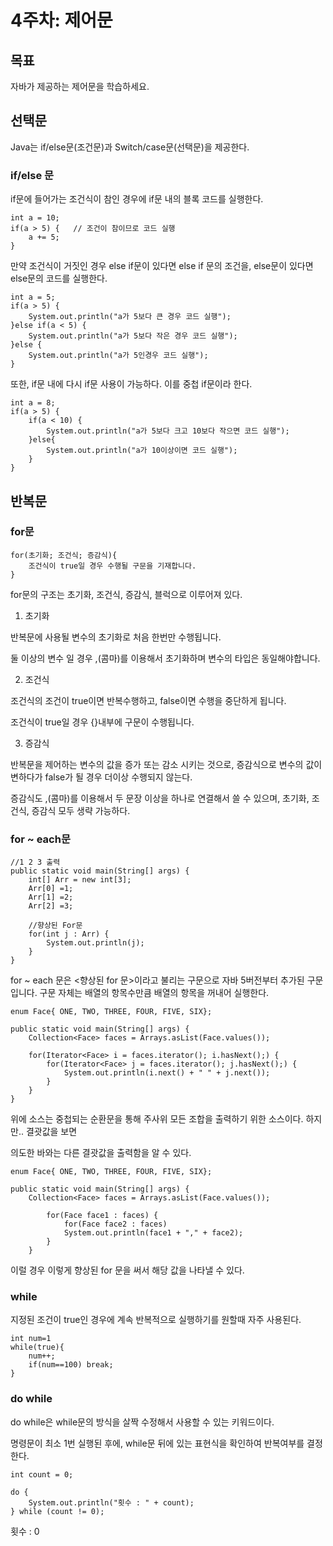 # 4주차: 제어문

## 목표

자바가 제공하는 제어문을 학습하세요.

## 선택문

Java는 if/else문(조건문)과 Switch/case문(선택문)을 제공한다.

### if/else 문

if문에 들어가는 조건식이 참인 경우에 if문 내의 블록 코드를 실행한다.

```
int a = 10;
if(a > 5) {   // 조건이 참이므로 코드 실행 
	a += 5;   
}
```

만약 조건식이 거짓인 경우 else if문이 있다면 else if 문의 조건을, else문이 있다면 else문의 코드를 실행한다.

```
int a = 5;
if(a > 5) {
	System.out.println("a가 5보다 큰 경우 코드 실행");
}else if(a < 5) {
	System.out.println("a가 5보다 작은 경우 코드 실행");
}else {
	System.out.println("a가 5인경우 코드 실행");
}
```

또한, if문 내에 다시 if문 사용이 가능하다. 이를 중첩 if문이라 한다.

```
int a = 8;
if(a > 5) {
	if(a < 10) {
		System.out.println("a가 5보다 크고 10보다 작으면 코드 실행");
	}else{
		System.out.println("a가 10이상이면 코드 실행");
	}
}
```

## 반복문

### for문

```
for(초기화; 조건식; 증감식){
	조건식이 true일 경우 수행될 구문을 기재합니다. 
}
```
for문의 구조는 초기화, 조건식, 증감식, 블럭으로 이루어져 있다.

1) 초기화

반복문에 사용될 변수의 초기화로 처음 한번만 수행됩니다. 

둘 이상의 변수 일 경우 ,(콤마)를 이용해서 초기화하며 변수의 타입은 동일해야합니다.

 

2) 조건식

조건식의 조건이 true이면 반복수행하고, false이면 수행을 중단하게 됩니다.

조건식이 true일 경우 {}내부에 구문이 수행됩니다.

 

3) 증감식

반복문을 제어하는 변수의 값을 증가 또는 감소 시키는 것으로, 증감식으로 변수의 값이 변하다가 false가 될 경우 더이상 수행되지 않는다.

증감식도 ,(콤마)를 이용해서 두 문장 이상을 하나로 연결해서 쓸 수 있으며, 초기화, 조건식, 증감식 모두 생략 가능하다.


### for ~ each문

```
//1 2 3 출력	
public static void main(String[] args) {
	int[] Arr = new int[3];
	Arr[0] =1;
	Arr[1] =2;
	Arr[2] =3;
		
    //향상된 For문
	for(int j : Arr) {
		System.out.println(j);
	}
}
```

for ~ each 문은 <향상된 for 문>이라고 불리는 구문으로 자바 5버전부터 추가된 구문입니다. 구문 자체는 배열의 항목수만큼 배열의 항목을 꺼내어 실행한다.

```
enum Face{ ONE, TWO, THREE, FOUR, FIVE, SIX};
    
public static void main(String[] args) {
    Collection<Face> faces = Arrays.asList(Face.values());
        
    for(Iterator<Face> i = faces.iterator(); i.hasNext();) {
        for(Iterator<Face> j = faces.iterator(); j.hasNext();) {
            System.out.println(i.next() + " " + j.next());
        }
    }
}
```

위에 소스는 중첩되는 순환문을 통해 주사위 모든 조합을 출력하기 위한 소스이다. 하지만.. 결괏값을 보면

의도한 바와는 다른 결괏값을 출력함을 알 수 있다.

```
enum Face{ ONE, TWO, THREE, FOUR, FIVE, SIX};

public static void main(String[] args) {
    Collection<Face> faces = Arrays.asList(Face.values());
        
        for(Face face1 : faces) {
            for(Face face2 : faces)
            System.out.println(face1 + "," + face2);
        }
    }
```

이럴 경우 이렇게 향상된 for 문을 써서 해당 값을 나타낼 수 있다.

### while

지정된 조건이 true인 경우에 계속 반복적으로 실행하기를 원할때 자주 사용된다.


```
int num=1
while(true){
	num++;
	if(num==100) break;
}
```

### do while

do while은 while문의 방식을 살짝 수정해서 사용할 수 있는 키워드이다.

명령문이 최소 1번 실행된 후에, while문 뒤에 있는 표현식을 확인하여 반복여부를 결정한다.

```
int count = 0;
		
do {			
	System.out.println("횟수 : " + count);		
} while (count != 0);
```

횟수 : 0